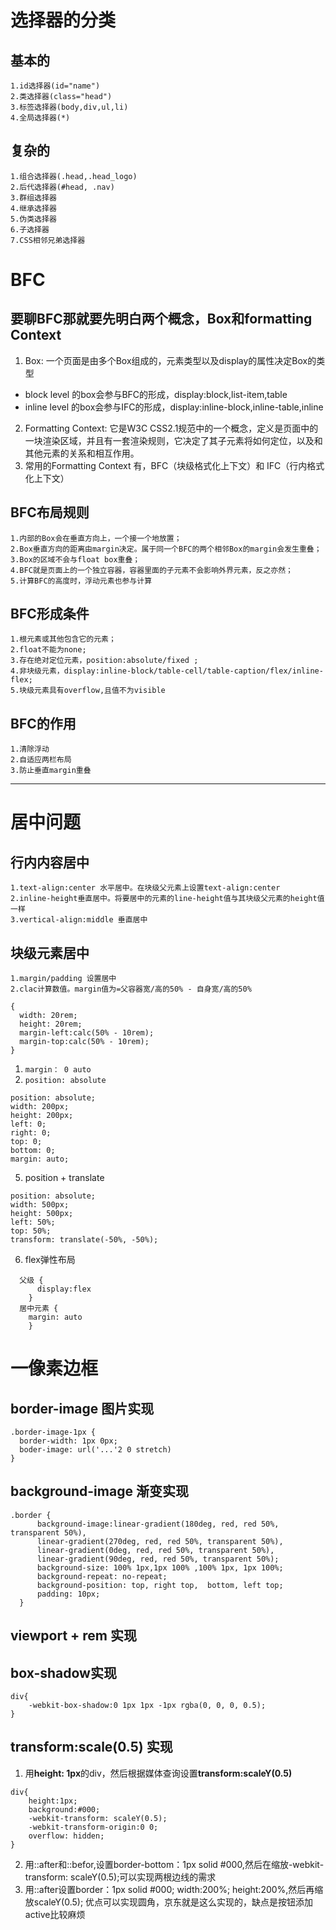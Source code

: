 # 选择器的分类
## 基本的
    1.id选择器(id="name")
    2.类选择器(class="head")
    3.标签选择器(body,div,ul,li)
    4.全局选择器(*)
## 复杂的
    1.组合选择器(.head,.head_logo)
    2.后代选择器(#head, .nav)
    3.群组选择器
    4.继承选择器
    5.伪类选择器
    6.子选择器
    7.CSS相邻兄弟选择器
# BFC
## 要聊BFC那就要先明白两个概念，**Box**和**formatting Context**
1. Box: 一个页面是由多个Box组成的，元素类型以及display的属性决定Box的类型
* block level 的box会参与BFC的形成，display:block,list-item,table
* inline level 的box会参与IFC的形成，display:inline-block,inline-table,inline
2. Formatting Context: 它是W3C CSS2.1规范中的一个概念，定义是页面中的一块渲染区域，并且有一套渲染规则，它决定了其子元素将如何定位，以及和其他元素的关系和相互作用。
3. 常用的Formatting Context 有，BFC（块级格式化上下文）和 IFC（行内格式化上下文）

## BFC布局规则
    1.内部的Box会在垂直方向上，一个接一个地放置；
    2.Box垂直方向的距离由margin决定。属于同一个BFC的两个相邻Box的margin会发生重叠；
    3.Box的区域不会与float box重叠；
    4.BFC就是页面上的一个独立容器，容器里面的子元素不会影响外界元素，反之亦然；
    5.计算BFC的高度时，浮动元素也参与计算

## BFC形成条件
    1.根元素或其他包含它的元素；
    2.float不能为none;
    3.存在绝对定位元素，position:absolute/fixed ;
    4.非块级元素，display:inline-block/table-cell/table-caption/flex/inline-flex;
    5.块级元素具有overflow,且值不为visible

## BFC的作用
    1.清除浮动
    2.自适应两栏布局
    3.防止垂直margin重叠
---
# 居中问题
## 行内内容居中
    1.text-align:center 水平居中。在块级父元素上设置text-align:center
    2.inline-height垂直居中。将要居中的元素的line-height值与其块级父元素的height值一样
    3.vertical-align:middle 垂直居中
## 块级元素居中
    1.margin/padding 设置居中
    2.clac计算数值。margin值为=父容器宽/高的50% - 自身宽/高的50%
```
{
  width: 20rem; 
  height: 20rem; 
  margin-left:calc(50% - 10rem); 
  margin-top:calc(50% - 10rem);
}
```	
1. ``margin： 0 auto``
2. ``position: absolute``
```
position: absolute;
width: 200px;
height: 200px;
left: 0;
right: 0;
top: 0;
bottom: 0;
margin: auto;
```
5. position + translate
```
position: absolute;
width: 500px;
height: 500px;
left: 50%;
top: 50%;
transform: translate(-50%, -50%);
```
6. flex弹性布局  
```  
  父级 {
      display:flex
    }  
  居中元素 {
    margin: auto
    }
```
# 一像素边框
## border-image 图片实现
````
.border-image-1px {
  border-width: 1px 0px;
  boder-image: url('...'2 0 stretch)
}
````
## background-image 渐变实现
```
.border {
      background-image:linear-gradient(180deg, red, red 50%, transparent 50%),
      linear-gradient(270deg, red, red 50%, transparent 50%),
      linear-gradient(0deg, red, red 50%, transparent 50%),
      linear-gradient(90deg, red, red 50%, transparent 50%);
      background-size: 100% 1px,1px 100% ,100% 1px, 1px 100%;
      background-repeat: no-repeat;
      background-position: top, right top,  bottom, left top;
      padding: 10px;
  }
```
## viewport + rem 实现
## box-shadow实现
```
div{
    -webkit-box-shadow:0 1px 1px -1px rgba(0, 0, 0, 0.5);
}
```
## transform:scale(0.5) 实现
1. 用**height: 1px**的div，然后根据媒体查询设置**transform:scaleY(0.5)**
```
div{
    height:1px;
    background:#000;
    -webkit-transform: scaleY(0.5);
    -webkit-transform-origin:0 0;
    overflow: hidden;
}
```
2. 用::after和::befor,设置border-bottom：1px solid #000,然后在缩放-webkit-transform: scaleY(0.5);可以实现两根边线的需求
3. 用::after设置border：1px solid #000; width:200%; height:200%,然后再缩放scaleY(0.5); 优点可以实现圆角，京东就是这么实现的，缺点是按钮添加active比较麻烦
